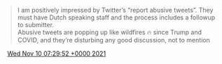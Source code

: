 > I am positively impressed by Twitter’s “report abusive tweets”\. They must have Dutch speaking staff and the process includes a followup to submitter\.  
> Abusive tweets are popping up like wildfires 🔥 since Trump and COVID, and they’re disturbing any good discussion, not to mention

<img src="../../media/tweet.ico" width="12" /> [Wed Nov 10 07:29:52 +0000 2021](https://twitter.com/DromerDenker/status/1458336086044852225)